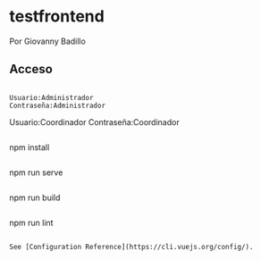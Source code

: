 # testfrontend

Por Giovanny Badillo

## Acceso

```

Usuario:Administrador
Contraseña:Administrador

``````

Usuario:Coordinador
Contraseña:Coordinador

```## Project setup

```

npm install

```### Compiles and hot-reloads for development

```

npm run serve

```### Compiles and minifies for production

```

npm run build

```### Lints and fixes files

```

npm run lint

```### Customize configuration

See [Configuration Reference](https://cli.vuejs.org/config/).
